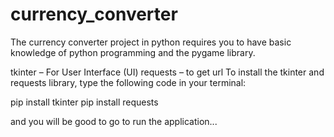 # currency_converter
The currency converter project in python requires you to have basic knowledge of python programming and the pygame library.

tkinter – For User Interface (UI)
requests – to get url
To install the tkinter and requests library, type the following code in your terminal:

pip install tkinter
pip install requests

and you will be good to go to run the application...
